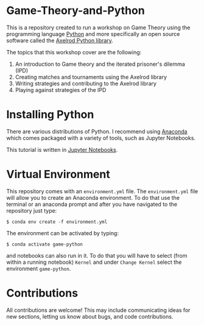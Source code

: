 # Game-Theory-and-Python

This is a repository created to run a workshop on Game Theory using
the programming language [Python](https://www.python.org/) and more specifically
an open source software called the [Axelrod Python library](https://github.com/Axelrod-Python/Axelrod).

The topics that this workshop cover are the following:

1. An introduction to Game theory and the iterated prisoner's dilemma (IPD)
2. Creating matches and tournaments using the Axelrod library
3. Writing strategies and contributing to the Axelrod library
4. Playing against strategies of the IPD

# Installing Python

There are various distributions of Python. I recommend using [Anaconda](www.continuum.io/downloads)
which comes packaged with a variety of tools, such as Jupyter Notebooks.

This tutorial is written in [Jupyter Notebooks](http://jupyter.org/).

# Virtual Environment

This repository comes with an `environment.yml` file. The `environment.yml` file
will allow you to create an Anaconda environment. To do that use the terminal or
an anaconda prompt and after you have navigated to the repository just type:

```
$ conda env create -f environment.yml
```

The environment can be activated by typing:

```
$ conda activate game-python
```

and notebooks can also run in it. To do that you will have to select (from within
a running notebook) `Kernel` and under `Change Kernel` select the environment
`game-python`.

# Contributions

All contributions are welcome! This may include communicating ideas for new sections,
letting us know about bugs, and code contributions.
